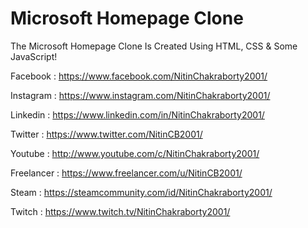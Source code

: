 # Microsoft Homepage Clone

The Microsoft Homepage Clone Is Created Using HTML, CSS &amp; Some JavaScript!

Facebook : https://www.facebook.com/NitinChakraborty2001/

Instagram : https://www.instagram.com/NitinChakraborty2001/

Linkedin : https://www.linkedin.com/in/NitinChakraborty2001/

Twitter : https://www.twitter.com/NitinCB2001/

Youtube : http://www.youtube.com/c/NitinChakraborty2001/

Freelancer : https://www.freelancer.com/u/NitinCB2001/

Steam : https://steamcommunity.com/id/NitinChakraborty2001/

Twitch : https://www.twitch.tv/NitinChakraborty2001/
